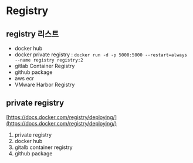 # Registry

## registry 리스트

- docker hub
- docker private registry : `docker run -d -p 5000:5000 --restart=always --name registry registry:2`
- gitlab Container Registry
- github package
- aws ecr
- VMware Harbor Registry

## private registry

[https://docs.docker.com/registry/deploying/](https://docs.docker.com/registry/deploying/)

1. private registry
2. docker hub
3. gitalb container registry
4. github package
